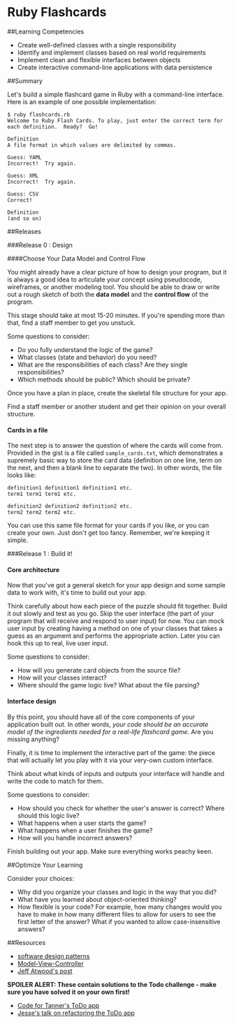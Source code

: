 # Ruby Flashcards
 
##Learning Competencies 

* Create well-defined classes with a single responsibility
* Identify and implement classes based on real world requirements
* Implement clean and flexible interfaces between objects
* Create interactive command-line applications with data persistence

##Summary 

Let's build a simple flashcard game in Ruby with a command-line interface.  Here is an example of one possible implementation:

```text
$ ruby flashcards.rb
Welcome to Ruby Flash Cards. To play, just enter the correct term for each definition.  Ready?  Go!
 
Definition
A file format in which values are delimited by commas.

Guess: YAML
Incorrect!  Try again.

Guess: XML
Incorrect!  Try again.

Guess: CSV
Correct!

Definition
(and so on)
```

##Releases

###Release 0 : Design

####Choose Your Data Model and Control Flow

You might already have a clear picture of how to design your program, but it is always a good idea to articulate your concept using pseudocode, wireframes, or another modeling tool.  You should be able to draw or write out a rough sketch of both the **data model** and the **control flow** of the program.

This stage should take at most 15-20 minutes.  If you're spending more than that, find a staff member to get you unstuck.

Some questions to consider:

- Do you fully understand the logic of the game?
- What classes (state and behavior) do you need?
- What are the responsibilities of each class?  Are they single responsibilities?
- Which methods should be public?  Which should be private?

Once you have a plan in place, create the skeletal file structure for your app.

Find a staff member or another student and get their opinion on your overall structure.

#### Cards in a file

The next step is to answer the question of where the cards will come from.  Provided in the gist is a file called `sample_cards.txt`, which demonstrates a supremely basic way to store the card data (definition on one line, term on the next, and then a blank line to separate the two).  In other words, the file looks like:

```text
definition1 definition1 definition1 etc.
term1 term1 term1 etc.

definition2 definition2 definition2 etc.
term2 term2 term2 etc.
```

You can use this same file format for your cards if you like, or you can create your own.  Just don't get too fancy.  Remember, we're keeping it simple.

<!--
You could use CSV or YAML, but make sure that you have a good reason for picking the format that you do.  Pick a file format that solves for the data storage needs of the app, but no more.  At this point, do you really need anything more than plain text?

**Create your file for storing the cards.**   You can make the cards on any topic you like, just don't spend much time on the actual content.  Pick something simple (science, history, politics, exotic fruit, whatever) and give yourself a half-dozen cards to play around with.
-->

###Release 1 : Build it!
#### Core architecture

Now that you've got a general sketch for your app design and some sample data to work with, it's time to build out your app.

Think carefully about how each piece of the puzzle should fit together.  Build it out slowly and test as you go.  Skip the user interface (the part of your program that will receive and respond to user input) for now.  You can mock user input by creating having a method on one of your classes that takes a guess as an argument and performs the appropriate action.  Later you can hook this up to real, live user input.

Some questions to consider:

- How will you generate card objects from the source file?
- How will your classes interact?
- Where should the game logic live?  What about the file parsing?

#### Interface design

By this point, you should have all of the core components of your application built out.  In other words, *your code should be an accurate model of the ingredients needed for a real-life flashcard game*.  Are you missing anything?

Finally, it is time to implement the interactive part of the game: the piece that will actually let you play with it via your very-own custom interface.

Think about what kinds of inputs and outputs your interface will handle and write the code to match for them.

Some questions to consider:

- How should you check for whether the user's answer is correct?  Where should this logic live?
- What happens when a user starts the game?
- What happens when a user finishes the game?
- How will you handle incorrect answers?

Finish building out your app.  Make sure everything works peachy keen.

##Optimize Your Learning 

Consider your choices:
- Why did you organize your classes and logic in the way that you did?
- What have you learned about object-oriented thinking?
- How flexible is your code?  For example, how many changes would you have to make in how many different files to allow for users to see the first letter of the answer?  What if you wanted to allow case-insensitive answers? 


##Resources

* [software design patterns](http://en.wikipedia.org/wiki/Software_design_pattern)
* [Model-View-Controller](http://en.wikipedia.org/wiki/Model%E2%80%93view%E2%80%93controller) 
*  [Jeff Atwood's post](http://www.codinghorror.com/blog/2008/05/understanding-model-view-controller.html) 

**SPOILER ALERT: These contain solutions to the Todo challenge - make sure you have solved it on your own first!**

* [Code for Tanner's ToDo app](https://gist.github.com/openspectrum/02239bf831cb7ad4b31f) 
* [Jesse's talk on refactoring the ToDo app](http://shereef.wistia.com/medias/c9cbc4fc79)  